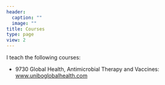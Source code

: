 ```yaml
---
header:
  caption: ""
  image: ""
title: Courses
type: page
view: 2
---
```


I teach the following courses:
-  9730 Global Health, Antimicrobial Therapy and Vaccines: www.uniboglobalhealth.com
